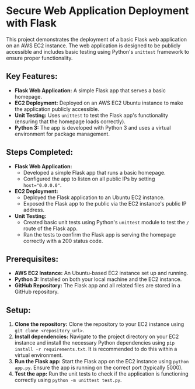 # Secure Web Application Deployment with Flask

This project demonstrates the deployment of a basic Flask web application on an AWS EC2 instance. The web application is designed to be publicly accessible and includes basic testing using Python's `unittest` framework to ensure proper functionality.

## Key Features:

* **Flask Web Application:** A simple Flask app that serves a basic homepage.
* **EC2 Deployment:** Deployed on an AWS EC2 Ubuntu instance to make the application publicly accessible.
* **Unit Testing:** Uses `unittest` to test the Flask app's functionality (ensuring that the homepage loads correctly).
* **Python 3:** The app is developed with Python 3 and uses a virtual environment for package management.

## Steps Completed:

* **Flask Web Application:**
    * Developed a simple Flask app that runs a basic homepage.
    * Configured the app to listen on all public IPs by setting `host="0.0.0.0"`.
* **EC2 Deployment:**
    * Deployed the Flask application to an Ubuntu EC2 instance.
    * Exposed the Flask app to the public via the EC2 instance's public IP address.
* **Unit Testing:**
    * Created basic unit tests using Python's `unittest` module to test the `/` route of the Flask app.
    * Ran the tests to confirm the Flask app is serving the homepage correctly with a 200 status code.

## Prerequisites:

* **AWS EC2 Instance:** An Ubuntu-based EC2 instance set up and running.
* **Python 3:** Installed on both your local machine and the EC2 instance.
* **GitHub Repository:** The Flask app and all related files are stored in a GitHub repository.

## Setup:

1.  **Clone the repository:** Clone the repository to your EC2 instance using `git clone <repository_url>`.
2.  **Install dependencies:** Navigate to the project directory on your EC2 instance and install the necessary Python dependencies using `pip install -r requirements.txt`. It is recommended to do this within a virtual environment.
3.  **Run the Flask app:** Start the Flask app on the EC2 instance using `python app.py`. Ensure the app is running on the correct port (typically 5000).
4.  **Test the app:** Run the unit tests to check if the application is functioning correctly using `python -m unittest test.py`.
